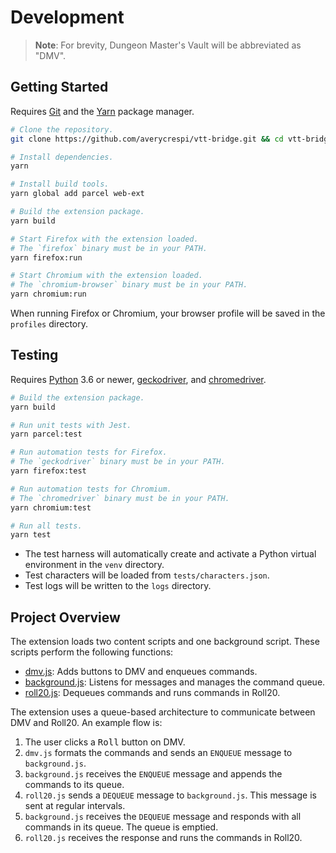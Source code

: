 # Development

> **Note**: For brevity, Dungeon Master's Vault will be abbreviated as "DMV".

## Getting Started

Requires [Git](https://git-scm.com/) and the [Yarn](https://yarnpkg.com/) package manager.

```sh
# Clone the repository.
git clone https://github.com/averycrespi/vtt-bridge.git && cd vtt-bridge

# Install dependencies.
yarn

# Install build tools.
yarn global add parcel web-ext

# Build the extension package.
yarn build

# Start Firefox with the extension loaded.
# The `firefox` binary must be in your PATH.
yarn firefox:run

# Start Chromium with the extension loaded.
# The `chromium-browser` binary must be in your PATH.
yarn chromium:run
```

When running Firefox or Chromium, your browser profile will be saved in the `profiles` directory.

## Testing

Requires [Python](https://www.python.org/) 3.6 or newer, [geckodriver](https://firefox-source-docs.mozilla.org/testing/geckodriver/), and [chromedriver](https://chromedriver.chromium.org/).

```sh
# Build the extension package.
yarn build

# Run unit tests with Jest.
yarn parcel:test

# Run automation tests for Firefox.
# The `geckodriver` binary must be in your PATH.
yarn firefox:test

# Run automation tests for Chromium.
# The `chromedriver` binary must be in your PATH.
yarn chromium:test

# Run all tests.
yarn test
```

- The test harness will automatically create and activate a Python virtual environment in the `venv` directory.
- Test characters will be loaded from `tests/characters.json`.
- Test logs will be written to the `logs` directory.

## Project Overview

The extension loads two content scripts and one background script. These scripts perform the following functions:

- [dmv.js](src/scripts/dmv.js): Adds buttons to DMV and enqueues commands.
- [background.js](src/scripts/background.js): Listens for messages and manages the command queue.
- [roll20.js](src/scripts/roll20.js): Dequeues commands and runs commands in Roll20.

The extension uses a queue-based architecture to communicate between DMV and Roll20. An example flow is:

1. The user clicks a <kbd>Roll</kbd> button on DMV.
2. `dmv.js` formats the commands and sends an `ENQUEUE` message to `background.js`.
3. `background.js` receives the `ENQUEUE` message and appends the commands to its queue.
4. `roll20.js` sends a `DEQUEUE` message to `background.js`. This message is sent at regular intervals.
5. `background.js` receives the `DEQUEUE` message and responds with all commands in its queue. The queue is emptied.
6. `roll20.js` receives the response and runs the commands in Roll20.
